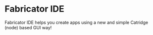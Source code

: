 # Fabricator IDE

Fabricator IDE helps you create apps using a new and simple Catridge (node) based GUI way!
